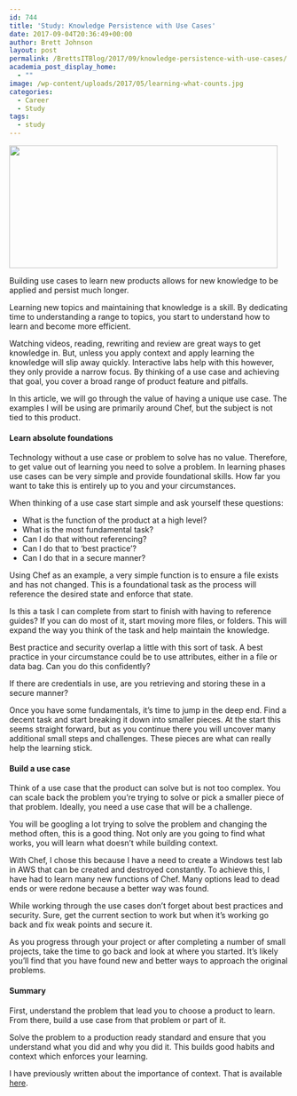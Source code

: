 ```yaml
---
id: 744
title: 'Study: Knowledge Persistence with Use Cases'
date: 2017-09-04T20:36:49+00:00
author: Brett Johnson
layout: post
permalink: /BrettsITBlog/2017/09/knowledge-persistence-with-use-cases/
academia_post_display_home:
  - ""
image: /wp-content/uploads/2017/05/learning-what-counts.jpg
categories:
  - Career
  - Study
tags:
  - study
---
```


<img class="alignnone wp-image-745" title="Use Cases" src="https://sdbrett.com/assets/images/2017/05/learning-what-counts-300x137.jpg" alt="" width="484" height="221" srcset="https://sdbrett.com/assets/images2017/05/learning-what-counts-300x137.jpg 300w, https://sdbrett.com/assets/images2017/05/learning-what-counts-768x350.jpg 768w, https://sdbrett.com/assets/images2017/05/learning-what-counts-1024x467.jpg 1024w, https://sdbrett.com/assets/images2017/05/learning-what-counts-260x119.jpg 260w, https://sdbrett.com/assets/images2017/05/learning-what-counts.jpg 1600w" sizes="(max-width: 484px) 100vw, 484px" />


Building use cases to learn new products allows for new knowledge to be applied and persist much longer.

Learning new topics and maintaining that knowledge is a skill. By dedicating time to understanding a range to topics, you start to understand how to learn and become more efficient.

Watching videos, reading, rewriting and review are great ways to get knowledge in. But, unless you apply context and apply learning the knowledge will slip away quickly. Interactive labs help with this however, they only provide a narrow focus. By thinking of a use case and achieving that goal, you cover a broad range of product feature and pitfalls.

In this article, we will go through the value of having a unique use case. The examples I will be using are primarily around Chef, but the subject is not tied to this product.

#### Learn absolute foundations

Technology without a use case or problem to solve has no value. Therefore, to get value out of learning you need to solve a problem. In learning phases use cases can be very simple and provide foundational skills. How far you want to take this is entirely up to you and your circumstances.

When thinking of a use case start simple and ask yourself these questions:

  * What is the function of the product at a high level?
  * What is the most fundamental task?
  * Can I do that without referencing?
  * Can I do that to &#8216;best practice&#8217;?
  * Can I do that in a secure manner?

Using Chef as an example, a very simple function is to ensure a file exists and has not changed. This is a foundational task as the process will reference the desired state and enforce that state.

Is this a task I can complete from start to finish with having to reference guides? If you can do most of it, start moving more files, or folders. This will expand the way you think of the task and help maintain the knowledge.

Best practice and security overlap a little with this sort of task. A best practice in your circumstance could be to use attributes, either in a file or data bag. Can you do this confidently?

If there are credentials in use, are you retrieving and storing these in a secure manner?

Once you have some fundamentals, it&#8217;s time to jump in the deep end. Find a decent task and start breaking it down into smaller pieces. At the start this seems straight forward, but as you continue there you will uncover many additional small steps and challenges. These pieces are what can really help the learning stick.

#### Build a use case

Think of a use case that the product can solve but is not too complex. You can scale back the problem you&#8217;re trying to solve or pick a smaller piece of that problem. Ideally, you need a use case that will be a challenge.

You will be googling a lot trying to solve the problem and changing the method often, this is a good thing. Not only are you going to find what works, you will learn what doesn&#8217;t while building context.

With Chef, I chose this because I have a need to create a Windows test lab in AWS that can be created and destroyed constantly. To achieve this, I have had to learn many new functions of Chef. Many options lead to dead ends or were redone because a better way was found.

While working through the use cases don&#8217;t forget about best practices and security. Sure, get the current section to work but when it&#8217;s working go back and fix weak points and secure it.

As you progress through your project or after completing a number of small projects, take the time to go back and look at where you started. It&#8217;s likely you&#8217;ll find that you have found new and better ways to approach the original problems.

#### Summary

First, understand the problem that lead you to choose a product to learn. From there, build a use case from that problem or part of it.

Solve the problem to a production ready standard and ensure that you understand what you did and why you did it. This builds good habits and context which enforces your learning.

I have previously written about the importance of context. That is available [here](https://sdbrett.com/BrettsITBlog/2016/11/career-learning-new-skills/).